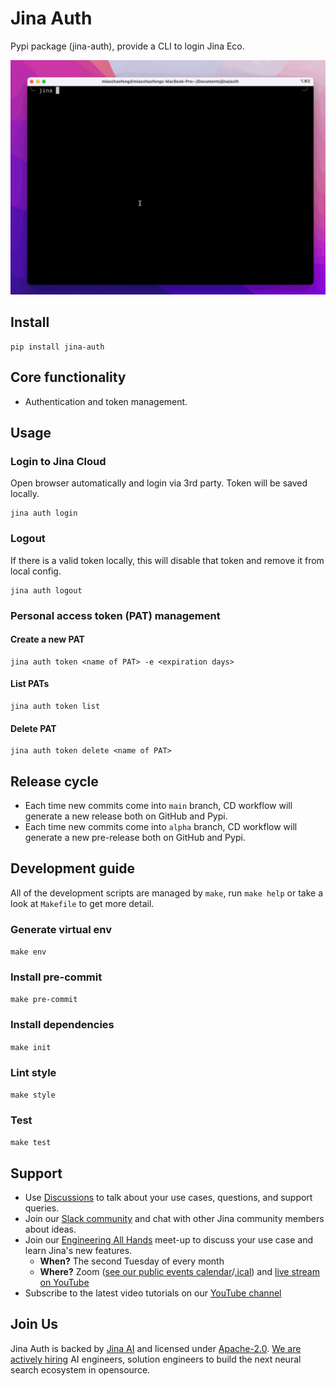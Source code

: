 # Jina Auth
Pypi package (jina-auth), provide a CLI to login Jina Eco.

<p align="center">
    <a href="https://codecov.io/gh/jina-ai/hubble-client-python">
        <img src="./.github/static/intro.gif"/>
    </a>
</p>

## Install

```shell
pip install jina-auth
```

## Core functionality

* Authentication and token management.

## Usage

### Login to Jina Cloud

Open browser automatically and login via 3rd party. Token will be saved locally.

```shell
jina auth login
```

### Logout

If there is a valid token locally, this will disable that token and remove it from local config.

```shell
jina auth logout
```

### Personal access token (PAT) management

#### Create a new PAT

```shell
jina auth token <name of PAT> -e <expiration days>
```

#### List PATs

```shell
jina auth token list
```

#### Delete PAT

```shell
jina auth token delete <name of PAT>
```

## Release cycle

- Each time new commits come into `main` branch, CD workflow will generate a new release both on GitHub and Pypi.
- Each time new commits come into `alpha` branch, CD workflow will generate a new pre-release both on GitHub and Pypi.


## Development guide

All of the development scripts are managed by `make`, run `make help` or take a look at `Makefile` to get more detail.

### Generate virtual env

`make env`

### Install pre-commit

`make pre-commit`

### Install dependencies

`make init`

### Lint style

`make style`

### Test

`make test`

<!-- start support-pitch -->
## Support

- Use [Discussions](https://github.com/jina-ai/auth/discussions) to talk about your use cases, questions, and
  support queries.
- Join our [Slack community](https://slack.jina.ai) and chat with other Jina community members about ideas.
- Join our [Engineering All Hands](https://youtube.com/playlist?list=PL3UBBWOUVhFYRUa_gpYYKBqEAkO4sxmne) meet-up to discuss your use case and learn Jina's new features.
    - **When?** The second Tuesday of every month
    - **Where?**
      Zoom ([see our public events calendar](https://calendar.google.com/calendar/embed?src=c_1t5ogfp2d45v8fit981j08mcm4%40group.calendar.google.com&ctz=Europe%2FBerlin)/[.ical](https://calendar.google.com/calendar/ical/c_1t5ogfp2d45v8fit981j08mcm4%40group.calendar.google.com/public/basic.ics))
      and [live stream on YouTube](https://youtube.com/c/jina-ai)
- Subscribe to the latest video tutorials on our [YouTube channel](https://youtube.com/c/jina-ai)

## Join Us

Jina Auth is backed by [Jina AI](https://jina.ai) and licensed under [Apache-2.0](./LICENSE). [We are actively hiring](https://jobs.jina.ai) AI engineers, solution engineers to build the next neural search ecosystem in opensource.

<!-- end support-pitch -->